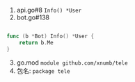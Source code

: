 1. api.go#8
``` Info() *User ```
2. bot.go#138
```go

func (b *Bot) Info() *User {
	return b.Me
}
```
3. go.mod
```module github.com/xnumb/tele```
4. 包名: ```package tele```